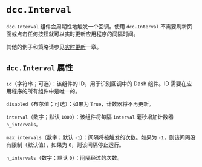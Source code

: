 # `dcc.Interval`

`dcc.Interval` 组件会周期性地触发一个回调。使用 `dcc.Interval` 不需要刷新页面或点击任何按钮就可以实时更新应用程序的间隔时间。

其他的例子和策略请参见[实时更新](dash:live-updates)一章。

## `dcc.Interval` 属性

`id`（字符串；可选）：该组件的 ID，用于识别回调中的 Dash 组件。ID 需要在应用程序的所有组件中是唯一的。

`disabled`（布尔值；可选）：如果为 `True`，计数器将不再更新。

`interval`（数字；默认 `1000`）：该组件将每隔 `interval` 毫秒增加计数器 `n_intervals`。

`max_intervals`（数字；默认 `-1`）：间隔将被触发的次数。如果为 `-1`，则该间隔没有限制（默认值），如果为 `0`，则该间隔停止运行。

`n_intervals`（数字；默认 `0`）：间隔经过的次数。